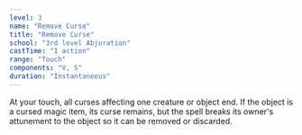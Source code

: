 ```yaml
---
level: 3
name: "Remove Curse"
title: "Remove Curse"
school: "3rd level Abjuration"
castTime: "1 action"
range: "Touch"
components: "V, S"
duration: "Instantaneous"
---
```


At your touch, all curses affecting one creature or object end. If the object is a cursed magic item, its curse remains, but the spell breaks its owner's attunement to the object so it can be removed or discarded.
